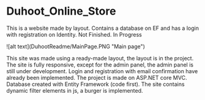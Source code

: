 # Duhoot_Online_Store
<p>This is a website made by layout. Contains a database on EF and has a login with registration on Identity. Not Finished. In Progress</p>
![alt text](DuhootReadme/MainPage.PNG "Main page")
<div style="text-align: center;"></div>
<p>This site was made using a ready-made layout, the layout is in the project. The site is fully responsive, except for the admin panel, the admin panel is still under development. Login and registration with email confirmation have already been implemented. The project is made on ASP.NET core MVC. Database created with Entity Framework (code first). The site contains dynamic filter elements in js, a burger is implemented.</p>
